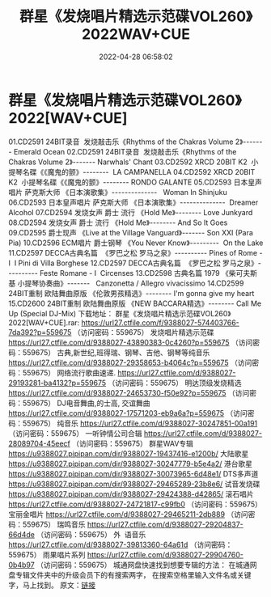 ﻿---
title: 群星《发烧唱片精选示范碟VOL260》2022WAV+CUE
date: 2022-04-28 06:58:02
categories: 试音碟、非卖品、发烧碟
tags: 纯音乐
---
# 群星《发烧唱片精选示范碟VOL260》2022[WAV+CUE]

01.CD2591
24BIT录音  发烧敲击乐《Rhythms of the Chakras Volume
2》------- Emerald Ocean
02.CD2591
24BIT录音  发烧敲击乐《Rhythms of the Chakras Volume
2》------- Narwhals' Chant
03.CD2592 XRCD 20BIT
K2  小提琴名碟《《魔鬼的颤》--------  LA
CAMPANELLA
04.CD2592 XRCD 20BIT
K2  小提琴名碟《《魔鬼的颤》-------- RONDO
GALANTE
05.CD2593 日本皇声唱片 萨克斯大师
《日本演歌集》--------------   Woman In
Shinjuku
06.CD2593 日本皇声唱片 萨克斯大师
《日本演歌集》--------------  Dreamer
Alcohol
07.CD2594 发烧女声 爵士 流行 《Hold
Me》-------- Love Junkyard
08.CD2594 发烧女声 爵士 流行 《Hold
Me》-------- And So It Goes
09.CD2595
爵士现声 《Live at the Village Vanguard》-------
Son XXI (Para Pia)
10.CD2596 ECM唱片 爵士钢琴 《You Never
Know》---------  On the Lake
11.CD2597
DECCA古典名篇  《罗巴之松 罗马之泉》----------
Pines of Rome - I  I Pini di
Villa Borghese
12.CD2597
DECCA古典名篇  《罗巴之松 罗马之泉》----------
Feste Romane - I  Circenses
13.CD2598 古典名篇 1979 《柴可夫斯基
小提琴协奏曲》-------   Canzonetta /
Allegro vivacissimo
14.CD2599
24BIT重制 欧陆舞曲原版 《伦敦男孩精选》--------
I'm gonna give my heart
15.CD2600
24BIT重制 欧陆舞曲原版 《NEW BACCARA精选》--------
Call Me Up (Special DJ-Mix)
下载地址：
群星《发烧唱片精选示范碟VOL260》2022[WAV+CUE].rar: https://url27.ctfile.com/f/9388027-574403766-7da392?p=559675
（访问密码：559675）
发烧唱片精选示范碟
https://url27.ctfile.com/d/9388027-43890383-0c4260?p=559675
（访问密码：559675）
古典,新世纪,班得瑞、钢琴、吉他、钢琴等纯音乐
https://url27.ctfile.com/d/9388027-29358653-b4064c?p=559675
（访问密码：559675）
网络流行歌曲速递.
https://url27.ctfile.com/d/9388027-29193281-ba4132?p=559675
（访问密码：559675）
明达顶级发烧精选
https://url27.ctfile.com/d/9388027-24653730-f50e92?p=559675
（访问密码：559675）
DJ电音舞曲,的士高,
交谊舞曲
https://url27.ctfile.com/d/9388027-17571203-eb9a6a?p=559675
（访问密码：559675）
纯音乐
https://url27.ctfile.com/d/9388027-30247851-00a191
（访问密码：559675）
一听钟情公司合辑
https://url27.ctfile.com/d/9388027-28089704-45eecf
（访问密码：559675）
群星WAV专辑
https://u9388027.pipipan.com/dir/9388027-19437416-e1200b/
大陆歌星
https://u9388027.pipipan.com/dir/9388027-30247779-b5e4a2/
港台歌星
https://u9388027.pipipan.com/dir/9388027-30073965-6d48e1/
DTS多声道
https://u9388027.pipipan.com/dir/9388027-29465289-23b8e6/
试音发烧碟
https://u9388027.pipipan.com/dir/9388027-29424388-d42865/
滚石唱片
https://url27.ctfile.com/d/9388027-24721817-c99fb0
（访问密码：559675）
宝丽金唱片
https://url27.ctfile.com/d/9388027-29465211-2db889
（访问密码：559675）
瑞鸣音乐
https://url27.ctfile.com/d/9388027-29204837-66d4de
（访问密码：559675）
外  语音乐
https://url27.ctfile.com/d/9388027-39813360-64a61d
（访问密码：559675）
雨果唱片系列
https://url27.ctfile.com/d/9388027-29904760-0b4b97
（访问密码：559675）
城通网盘快速找到想要专辑的方法：
在城通网盘专辑文件夹中的升级会员下的有搜索两字，
在搜索空格里输入文件名或关键字，马上找到。
原文：[链接](https://blog.sina.com.cn/s/blog_1647c7e7601030wwz.html)